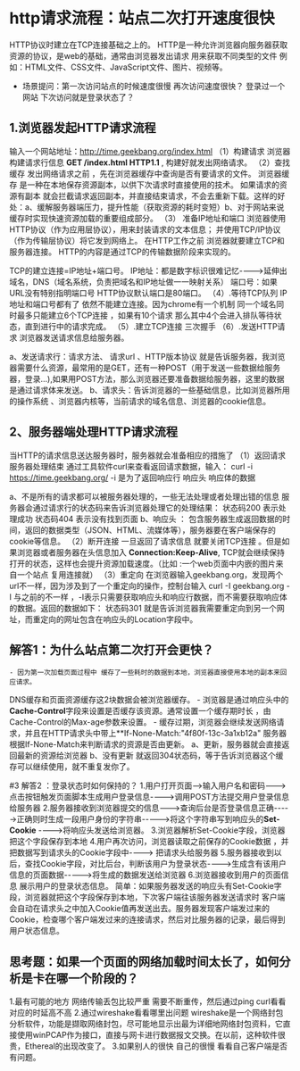 # http请求流程：站点二次打开速度很快


HTTP协议时建立在TCP连接基础之上的。
HTTP是一种允许浏览器向服务器获取资源的协议，是web的基础，通常由浏览器发出请求 用来获取不同类型的文件 例如：HTML文件、CSS文件、JavaScript文件、图片、视频等。
* 场景提问：第一次访问站点的时候速度很慢 再次访问速度很快？
登录过一个网站 下次访问就是登录状态了？
## 1.浏览器发起HTTP请求流程
输入一个网站地址：http://time.geekbang.org/index.html
（1）构建请求
浏览器构建请求行信息 **GET /index.html HTTP1.1** , 构建好就发出网络请求。
（2）查找缓存
发出网络请求之前 ，先在浏览器缓存中查询是否有要请求的文件。
浏览器缓存 是一种在本地保存资源副本，以供下次请求时直接使用的技术。
如果请求的资源有副本 就会拦截请求返回副本，并直接结束请求，不会去重新下载。这样的好处：a、缓解服务器端压力，提升性能（获取资源的耗时变短）b、对于网站来说 缓存时实现快速资源加载的重要组成部分。
（3） 准备IP地址和端口
浏览器使用HTTP协议（作为应用层协议），用来封装请求的文本信息；
并使用TCP/IP协议（作为传输层协议）将它发到网络上。
在HTTP工作之前 浏览器就要建立TCP和服务器连接。
HTTP的内容是通过TCP的传输数据阶段来实现的。

TCP的建立连接=IP地址+端口号。
IP地址：都是数字标识很难记忆---->延伸出域名，DNS（域名系统，负责把域名和IP地址做一一映射关系）
端口号：如果URL没有特别指明端口号 HTTP协议默认端口是80端口。
（4）.等待TCP队列
IP地址和端口号都有了 依然不能建立连接。因为chrome有一个机制 同一个域名同时最多只能建立6个TCP连接 ，如果有10个请求 那么其中4个会进入排队等待状态，直到进行中的请求完成。
（5）.建立TCP连接
三次握手
（6）.发送HTTP请求
浏览器发送请求信息给服务器。

a、发送请求行：请求方法、 请求url 、HTTP版本协议
就是告诉服务器，我浏览器需要什么资源，最常用的是GET，还有一种POST（用于发送一些数据给服务器，登录…),如果用POST方法，那么浏览器还要准备数据给服务器，这里的数据是通过请求体来发送。
b、请求头：告诉浏览器的一些基础信息，比如浏览器所用的操作系统 、浏览器内核等，当前请求的域名信息、浏览器的cookie信息。

## 2、服务器端处理HTTP请求流程
当HTTP的请求信息送达服务器时，服务器就会准备相应的措施了
（1）返回请求
服务器处理结束 通过工具软件curl来查看返回请求数据，输入：
curl -i  https://time.geekbang.org/
-i   是为了返回响应行 响应头 响应体的数据

a、不是所有的请求都可以被服务器处理的，一些无法处理或者处理出错的信息 服务器会通过请求行的状态码来告诉浏览器处理它的处理结果：
状态码200 表示处理成功
状态码404 表示没有找到页面
b、响应头 ： 包含服务器生成返回数据的时间，返回的数据类型（JSON、HTML、流媒体等），服务器要在客户端保存的cookie等信息。
（2）断开连接
一旦返回了请求信息 就要关闭TCP连接 。但是如果浏览器或者服务器在头信息加入 **Connection:Keep-Alive**, TCP就会继续保持打开的状态，这样也会提升资源加载速度。（比如 :一个web页面中内嵌的图片来自一个站点 复用连接就）
（3）重定向
在浏览器输入geekbang.org，发现两个url不一样，因为涉及到了一个重定向的操作，控制台输入 curl -I geekbang.org
-I 与之前的不一样 ，-I表示只需要获取响应头和响应行数据，而不需要获取响应体的数据。返回的数据如下：
状态码301 就是告诉浏览器我需要重定向到另一个网址，而重定向的网址包含在响应头的Location字段中。

## 解答1：为什么站点第二次打开会更快？
	- 因为第一次加载页面过程中 缓存了一些耗时的数据到本地，浏览器直接使用本地的副本来回应请求。
DNS缓存和页面资源缓存这2块数据会被浏览器缓存。
	- 浏览器是通过响应头中的 **Cache-Control**字段来设置是否缓存该资源。通常设置一个缓存期时长 ，由Cache-Control的Max-age参数来设置。
	- 缓存过期，浏览器会继续发送网络请求，并且在HTTP请求头中带上**If-None-Match:"4f80f-13c-3a1xb12a"
	服务器根据If-None-Match来判断请求的资源是否由更新。
	a、更新，服务器就会直接返回最新的资源给浏览器
	b、没有更新 就返回304状态码，等于告诉浏览器这个缓存可以继续使用，就不重复发你了。
	
#3 解答2 ：登录状态时如何保持的？
1.用户打开页面-->输入用户名和密码--->点击按钮触发页面脚本生成用户登录信息---->调用POST方法提交用户登录信息给服务器
2.服务器接收到浏览器提交的信息--->查询后台是否登录信息正确----->正确则时生成一段用户身份的字符串----->将这个字符串写到响应头的**Set-Cookie** ---->将响应头发送给浏览器。
3.浏览器解析Set-Cookie字段，浏览器把这个字段保存到本地
4.用户再次访问，浏览器读取之前保存的Cookie数据 ，并把数据写到请求头的Cookie字段中----> 把请求头给服务器
5.服务器接收到以后，查找Cookie字段，对比后台，判断该用户为登录状态---->生成含有该用户信息的页面数据----->将生成的数据发送给浏览器
6.浏览器接收到用户的页面信息 展示用户的登录状态信息。
简单：如果服务器发送的响应头有Set-Cookie字段，浏览器就把这个字段保存到本地，下次客户端往该服务器发送请求时 客户端会自动在请求头之中加入Cookie值再发送出去。服务器发现客户端发过来的Cookie，检查哪个客户端发过来的连接请求，然后对比服务器的记录，最后得到用户状态信息。


## 思考题：如果一个页面的网络加载时间太长了，如何分析是卡在哪一个阶段的？
1.最有可能的地方 网络传输丢包比较严重 需要不断重传，然后通过ping curl看看对应的时延高不高
2.通过wireshake看看哪里出问题
wireshake是一个网络封包分析软件，功能是撷取网络封包，尽可能地显示出最为详细地网络封包资料，它直接使用winPCAP作为接口，直接与网卡进行数据报文交换。在以前，这种软件很贵，Ethereal的出现改变了。
3.如果别人的很快 自己的很慢 看看自己客户端是否有问题。